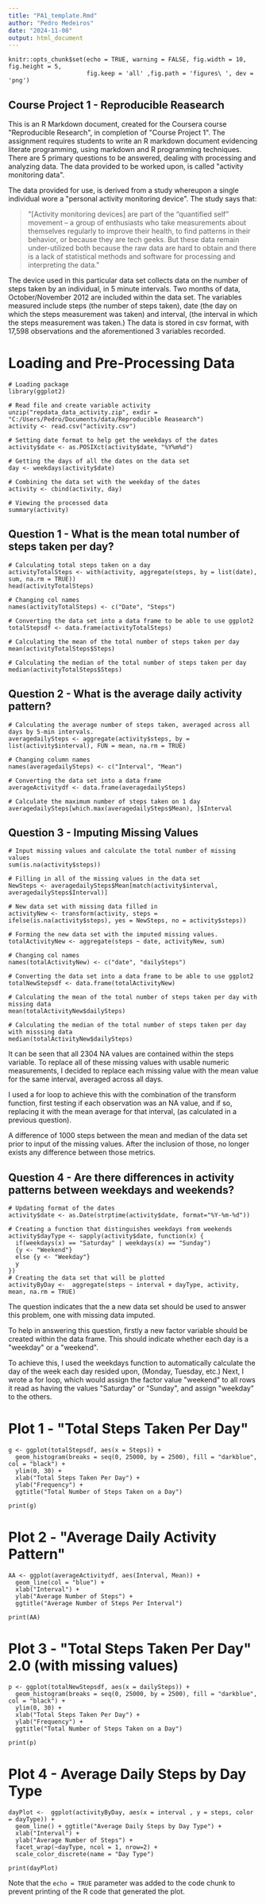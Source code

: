 ```yaml
---
title: "PA1_template.Rmd"
author: "Pedro Medeiros"
date: "2024-11-08"
output: html_document
---
```


```{r setup, include=FALSE}
knitr::opts_chunk$set(echo = TRUE, warning = FALSE, fig.width = 10, fig.height = 5,
                      fig.keep = 'all' ,fig.path = 'figures\ ', dev = 'png')
```

## Course Project 1 - Reproducible Reasearch

This is an R Markdown document, created for the Coursera course "Reproducible Research", in completion of "Course Project 1". The assignment requires students to write an R markdown document evidencing literate programming, using markdown and R programming techniques. There are 5 primary questions to be answered, dealing with processing and analyzing data. The data provided to be worked upon, is called "activity monitoring data".

The data provided for use, is derived from a study whereupon a single individual wore a "personal activity monitoring device". The study says that:

> "[Activity monitoring devices] are part of the “quantified self” movement – a group of enthusiasts who take measurements about themselves regularly to improve their health, to find patterns in their behavior, or because they are tech geeks. But these data remain under-utilized both because the raw data are hard to obtain and there is a lack of statistical methods and software for processing and interpreting the data."

The device used in this particular data set collects data on the number of steps taken by an individual, in 5 minute intervals. Two months of data, October/November 2012 are included within the data set. The variables measured include steps (the number of steps taken), date (the day on which the steps measurement was taken) and interval, (the interval in which the steps measurement was taken.) The data is stored in csv format, with 17,598 observations and the aforementioned 3 variables recorded.

# Loading and Pre-Processing Data

```{r, echo = TRUE}
# Loading package
library(ggplot2)

# Read file and create variable activity
unzip("repdata_data_activity.zip", exdir = "C:/Users/Pedro/Documents/data/Reproducible Reasearch")
activity <- read.csv("activity.csv")

# Setting date format to help get the weekdays of the dates
activity$date <- as.POSIXct(activity$date, "%Y%m%d")

# Getting the days of all the dates on the data set
day <- weekdays(activity$date)

# Combining the data set with the weekday of the dates
activity <- cbind(activity, day)

# Viewing the processed data
summary(activity)
```

## Question 1 - What is the mean total number of steps taken per day?

```{r, echo = TRUE}
# Calculating total steps taken on a day
activityTotalSteps <- with(activity, aggregate(steps, by = list(date), sum, na.rm = TRUE))
head(activityTotalSteps)

# Changing col names
names(activityTotalSteps) <- c("Date", "Steps")

# Converting the data set into a data frame to be able to use ggplot2
totalStepsdf <- data.frame(activityTotalSteps)

# Calculating the mean of the total number of steps taken per day
mean(activityTotalSteps$Steps)  

# Calculating the median of the total number of steps taken per day
median(activityTotalSteps$Steps)
```

## Question 2 - What is the average daily activity pattern?

```{r, echo = TRUE}
# Calculating the average number of steps taken, averaged across all days by 5-min intervals.
averagedailySteps <- aggregate(activity$steps, by = list(activity$interval), FUN = mean, na.rm = TRUE)

# Changing column names
names(averagedailySteps) <- c("Interval", "Mean")

# Converting the data set into a data frame
averageActivitydf <- data.frame(averagedailySteps)

# Calculate the maximum number of steps taken on 1 day
averagedailySteps[which.max(averagedailySteps$Mean), ]$Interval
```

## Question 3 - Imputing Missing Values

```{r, echo = TRUE}
# Input missing values and calculate the total number of missing values
sum(is.na(activity$steps))

# Filling in all of the missing values in the data set
NewSteps <- averagedailySteps$Mean[match(activity$interval, averagedailySteps$Interval)]

# New data set with missing data filled in
activityNew <- transform(activity, steps = ifelse(is.na(activity$steps), yes = NewSteps, no = activity$steps))

# Forming the new data set with the imputed missing values.
totalActivityNew <- aggregate(steps ~ date, activityNew, sum)

# Changing col names
names(totalActivityNew) <- c("date", "dailySteps")

# Converting the data set into a data frame to be able to use ggplot2
totalNewStepsdf <- data.frame(totalActivityNew)

# Calculating the mean of the total number of steps taken per day with missing data
mean(totalActivityNew$dailySteps)  

# Calculating the median of the total number of steps taken per day with misssing data
median(totalActivityNew$dailySteps)
```

It can be seen that all 2304 NA values are contained within the steps variable. To replace all of these missing values with usable numeric measurements, I decided to replace each missing value with the mean value for the same interval, averaged across all days.

I used a for loop to achieve this with the combination of the transform function, first testing if each observation was an NA value, and if so, replacing it with the mean average for that interval, (as calculated in a previous question).

A difference of 1000 steps between the mean and median of the data set prior to input of the missing values. After the inclusion of those, no longer exists any difference between those metrics.

## Question 4 - Are there differences in activity patterns between weekdays and weekends?

```{r, echo = TRUE}
# Updating format of the dates
activity$date <- as.Date(strptime(activity$date, format="%Y-%m-%d"))

# Creating a function that distinguishes weekdays from weekends
activity$dayType <- sapply(activity$date, function(x) {
  if(weekdays(x) == "Saturday" | weekdays(x) == "Sunday")
  {y <- "Weekend"}
  else {y <- "Weekday"}
  y
})
# Creating the data set that will be plotted
activityByDay <-  aggregate(steps ~ interval + dayType, activity, mean, na.rm = TRUE)
```

The question indicates that the a new data set should be used to answer this problem, one with missing data imputed.

To help in answering this question, firstly a new factor variable should be created within the data frame. This should indicate whether each day is a "weekday" or a "weekend".

To achieve this, I used the weekdays function to automatically calculate the day of the week each day resided upon, (Monday, Tuesday, etc.) Next, I wrote a for loop, which would assign the factor value "weekend" to all rows it read as having the values "Saturday" or "Sunday", and assign "weekday" to the others.

# Plot 1 -  "Total Steps Taken Per Day"

```{r, echo = TRUE}
g <- ggplot(totalStepsdf, aes(x = Steps)) + 
  geom_histogram(breaks = seq(0, 25000, by = 2500), fill = "darkblue", col = "black") + 
  ylim(0, 30) + 
  xlab("Total Steps Taken Per Day") + 
  ylab("Frequency") + 
  ggtitle("Total Number of Steps Taken on a Day")

print(g)
```
# Plot 2 - "Average Daily Activity Pattern"

```{r, echo = TRUE}
AA <- ggplot(averageActivitydf, aes(Interval, Mean)) + 
  geom_line(col = "blue") +
  xlab("Interval") + 
  ylab("Average Number of Steps") + 
  ggtitle("Average Number of Steps Per Interval")

print(AA)
```
# Plot 3 - "Total Steps Taken Per Day" 2.0 (with missing values)

```{r, echo = TRUE}
p <- ggplot(totalNewStepsdf, aes(x = dailySteps)) + 
  geom_histogram(breaks = seq(0, 25000, by = 2500), fill = "darkblue", col = "black") + 
  ylim(0, 30) + 
  xlab("Total Steps Taken Per Day") + 
  ylab("Frequency") + 
  ggtitle("Total Number of Steps Taken on a Day")

print(p)
```
# Plot 4 - Average Daily Steps by Day Type

```{r, echo = TRUE}
dayPlot <-  ggplot(activityByDay, aes(x = interval , y = steps, color = dayType)) + 
  geom_line() + ggtitle("Average Daily Steps by Day Type") + 
  xlab("Interval") + 
  ylab("Average Number of Steps") +
  facet_wrap(~dayType, ncol = 1, nrow=2) +
  scale_color_discrete(name = "Day Type")

print(dayPlot) 
```

Note that the `echo = TRUE` parameter was added to the code chunk to prevent printing of the R code that generated the plot.
